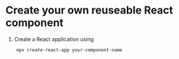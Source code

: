 # Create your own reuseable React component

1. Create a React application using

```
    npx create-react-app your-component-name
```

